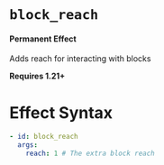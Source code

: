 # `block_reach`
#### Permanent Effect

Adds reach for interacting with blocks

**Requires 1.21+**

# Effect Syntax
```yaml
- id: block_reach
  args:
    reach: 1 # The extra block reach
```